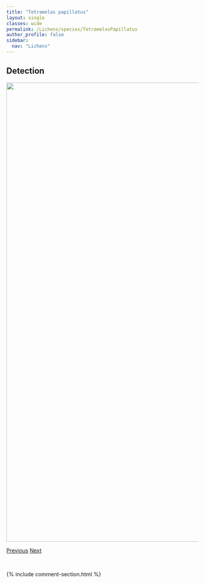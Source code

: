 ```yaml
---
title: "Tetramelas papillatus"
layout: single
classes: wide
permalink: /Lichens/species/TetramelasPapillatus
author_profile: false
sidebar:
  nav: "Lichens"
---
```


<h2>Detection</h2>

<a href="https://drive.google.com/uc?export=view&id=1bIGUIeCOCI9vctS4qP_Dmoe4AvUHSlYB">
<img src="https://drive.google.com/uc?export=view&id=1bIGUIeCOCI9vctS4qP_Dmoe4AvUHSlYB" height = "1200" width = "800">
</a>


<a href="/DevelopmentWebsite/Lichens/species/StictaFuliginosa" class="pagination--pager" title="Sticta fuliginosa">Previous</a> <a href="/DevelopmentWebsite/Lichens/species/ThamnoliaSubuliformis" class="pagination--pager" title="Thamnolia subuliformis">Next</a>

<p>&nbsp;</p>

{% include comment-section.html %}
